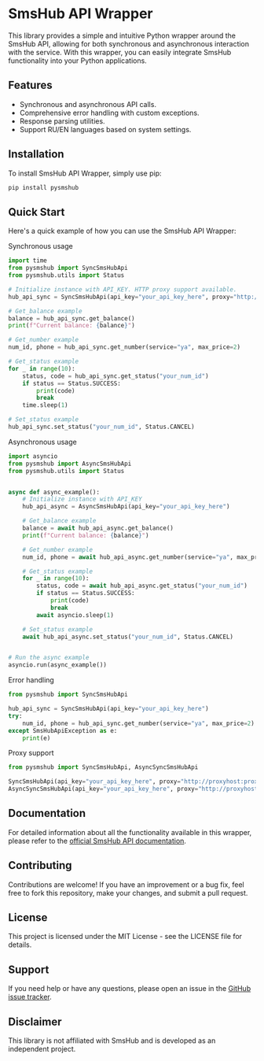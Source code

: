 
# SmsHub API Wrapper

This library provides a simple and intuitive Python wrapper around the SmsHub API, allowing for both synchronous and asynchronous interaction with the service. With this wrapper, you can easily integrate SmsHub functionality into your Python applications.

## Features

- Synchronous and asynchronous API calls.
- Comprehensive error handling with custom exceptions.
- Response parsing utilities.
- Support RU/EN languages based on system settings.

## Installation

To install SmsHub API Wrapper, simply use pip:

```bash
pip install pysmshub
```

## Quick Start

Here's a quick example of how you can use the SmsHub API Wrapper:

Synchronous usage

```python
import time
from pysmshub import SyncSmsHubApi
from pysmshub.utils import Status

# Initialize instance with API_KEY. HTTP proxy support available.
hub_api_sync = SyncSmsHubApi(api_key="your_api_key_here", proxy="http://proxyhost:proxyport")

# Get_balance example
balance = hub_api_sync.get_balance()
print(f"Current balance: {balance}")

# Get_number example
num_id, phone = hub_api_sync.get_number(service="ya", max_price=2)

# Get_status example
for _ in range(10):
    status, code = hub_api_sync.get_status("your_num_id")
    if status == Status.SUCCESS:
        print(code)
        break
    time.sleep(1)

# Set_status example
hub_api_sync.set_status("your_num_id", Status.CANCEL)
```
Asynchronous usage

```python
import asyncio
from pysmshub import AsyncSmsHubApi
from pysmshub.utils import Status


async def async_example():
    # Initialize instance with API_KEY
    hub_api_async = AsyncSmsHubApi(api_key="your_api_key_here")

    # Get_balance example
    balance = await hub_api_async.get_balance()
    print(f"Current balance: {balance}")

    # Get_number example
    num_id, phone = await hub_api_async.get_number(service="ya", max_price=2)

    # Get_status example
    for _ in range(10):
        status, code = await hub_api_async.get_status("your_num_id")
        if status == Status.SUCCESS:
            print(code)
            break
        await asyncio.sleep(1)

    # Set_status example
    await hub_api_async.set_status("your_num_id", Status.CANCEL)


# Run the async example
asyncio.run(async_example())
```

Error handling

```python
from pysmshub import SyncSmsHubApi

hub_api_sync = SyncSmsHubApi(api_key="your_api_key_here")
try:
    num_id, phone = hub_api_sync.get_number(service="ya", max_price=2)
except SmsHubApiException as e:
    print(e)
```
Proxy support

```python
from pysmshub import SyncSmsHubApi, AsyncSyncSmsHubApi

SyncSmsHubApi(api_key="your_api_key_here", proxy="http://proxyhost:proxyport")
AsyncSyncSmsHubApi(api_key="your_api_key_here", proxy="http://proxyhost:proxyport")
```

## Documentation

For detailed information about all the functionality available in this wrapper, please refer to the [official SmsHub API documentation](https://smshub.org/ru/info).

## Contributing

Contributions are welcome! If you have an improvement or a bug fix, feel free to fork this repository, make your changes, and submit a pull request.

## License

This project is licensed under the MIT License - see the LICENSE file for details.

## Support

If you need help or have any questions, please open an issue in the [GitHub issue tracker](https://github.com/kuudori/smshubapi/issues).

## Disclaimer

This library is not affiliated with SmsHub and is developed as an independent project.
